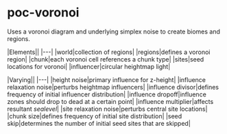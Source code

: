 # poc-voronoi

Uses a voronoi diagram and underlying simplex noise to create biomes and regions.

|Elements||
|---|
|world|collection of regions|
|regions|defines a voronoi region|
|chunk|each voronoi cell references a chunk type|
|sites|seed locations for voronoi|
|influencer|circular heightmap light|

|Varying||
|---|
|height noise|primary influence for z-height|
|influence relaxation noise|perturbs heightmap influencers|
|influence divisor|defines frequency of initial influencer distribution|
|influence dropoff|influence zones should drop to dead at a certain point|
|influence multiplier|affects resultant _sealevel_|
|site relaxation noise|perturbs central site locations|
|chunk size|defines frequency of initial site distribution|
|seed skip|determines the number of initial seed sites that are skipped|
